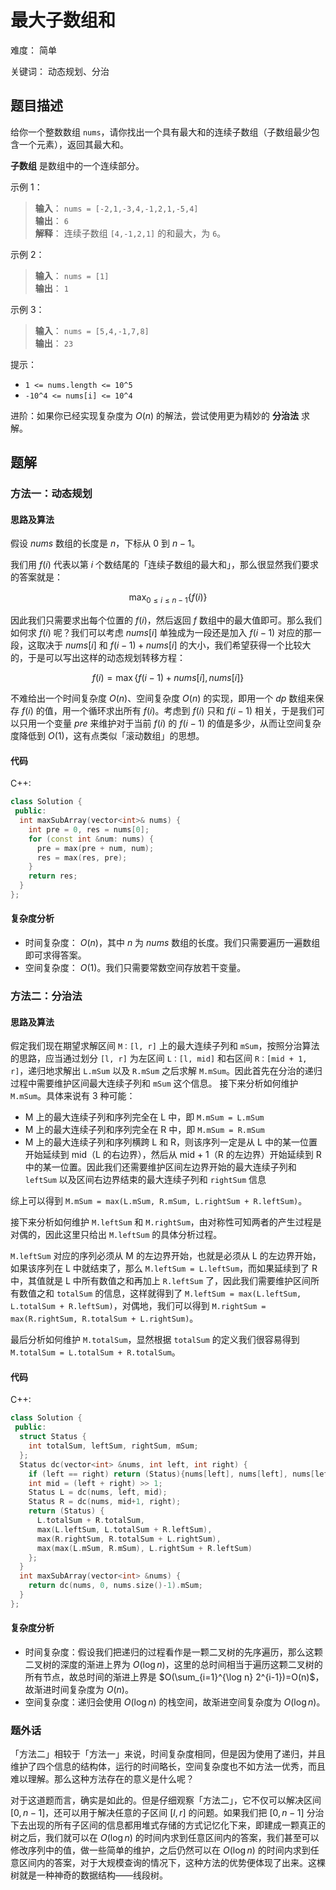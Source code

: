 # 最大子数组和

难度： 简单

关键词： 动态规划、分治

## 题目描述

给你一个整数数组 `nums`，请你找出一个具有最大和的连续子数组（子数组最少包含一个元素），返回其最大和。

**子数组** 是数组中的一个连续部分。

示例 1：

>**输入**： `nums = [-2,1,-3,4,-1,2,1,-5,4]` <br>
**输出**： `6` <br>
**解释**： 连续子数组 `[4,-1,2,1]` 的和最大，为 `6`。

示例 2：

>**输入**： `nums = [1]` <br>
**输出**： `1`

示例 3：

>**输入**： `nums = [5,4,-1,7,8]` <br>
**输出**： `23`

提示：

* `1 <= nums.length <= 10^5`
* `-10^4 <= nums[i] <= 10^4`

进阶：如果你已经实现复杂度为 $O(n)$ 的解法，尝试使用更为精妙的 **分治法** 求解。

## 题解

### 方法一：动态规划

#### 思路及算法

假设 $nums$ 数组的长度是 $n$，下标从 $0$ 到 $n−1$。

我们用 $f(i)$ 代表以第 $i$ 个数结尾的「连续子数组的最大和」，那么很显然我们要求的答案就是：

$$
\max_{0 \leq i \leq n-1} \{ f(i) \}
$$

因此我们只需要求出每个位置的 $f(i)$，然后返回 $f$ 数组中的最大值即可。那么我们如何求 $f(i)$ 呢？我们可以考虑 $nums[i]$ 单独成为一段还是加入 $f(i−1)$ 对应的那一段，这取决于 $nums[i]$ 和 $f(i−1)+nums[i]$ 的大小，我们希望获得一个比较大的，于是可以写出这样的动态规划转移方程：

$$
f(i) = \max \{ f(i-1) + nums[i], nums[i] \}
$$

不难给出一个时间复杂度 $O(n)$、空间复杂度 $O(n)$ 的实现，即用一个 $dp$ 数组来保存 $f(i)$ 的值，用一个循环求出所有 $f(i)$。考虑到 $f(i)$ 只和 $f(i−1)$ 相关，于是我们可以只用一个变量 $pre$ 来维护对于当前 $f(i)$ 的 $f(i−1)$ 的值是多少，从而让空间复杂度降低到 $O(1)$，这有点类似「滚动数组」的思想。

#### 代码

C++:
```cpp
class Solution {
 public:
  int maxSubArray(vector<int>& nums) {
    int pre = 0, res = nums[0];
    for (const int &num: nums) {
      pre = max(pre + num, num);
      res = max(res, pre);
    }
    return res;
  }
};
```

#### 复杂度分析

* 时间复杂度： $O(n)$，其中 $n$ 为 $nums$ 数组的长度。我们只需要遍历一遍数组即可求得答案。
* 空间复杂度： $O(1)$。我们只需要常数空间存放若干变量。

### 方法二：分治法

#### 思路及算法

假定我们现在期望求解区间 `M：[l, r]` 上的最大连续子列和 `mSum`，按照分治算法的思路，应当通过划分 `[l, r]` 为左区间 `L：[l, mid]` 和右区间 `R：[mid + 1, r]`，递归地求解出 `L.mSum` 以及 `R.mSum` 之后求解 `M.mSum`。因此首先在分治的递归过程中需要维护区间最大连续子列和 `mSum` 这个信息。
接下来分析如何维护 `M.mSum`。具体来说有 3 种可能：

* M 上的最大连续子列和序列完全在 L 中，即 `M.mSum = L.mSum`
* M 上的最大连续子列和序列完全在 R 中，即 `M.mSum = R.mSum`
* M 上的最大连续子列和序列横跨 L 和 R，则该序列一定是从 L 中的某一位置开始延续到 mid（L 的右边界），然后从 mid + 1（R 的左边界）开始延续到 R 中的某一位置。因此我们还需要维护区间左边界开始的最大连续子列和 `leftSum` 以及区间右边界结束的最大连续子列和 `rightSum` 信息

综上可以得到 `M.mSum = max(L.mSum, R.mSum, L.rightSum + R.leftSum)`。

接下来分析如何维护 `M.leftSum` 和 `M.rightSum`，由对称性可知两者的产生过程是对偶的，因此这里只给出 `M.leftSum` 的具体分析过程。

`M.leftSum` 对应的序列必须从 M 的左边界开始，也就是必须从 L 的左边界开始，如果该序列在 L 中就结束了，那么 `M.leftSum = L.leftSum`，而如果延续到了 R 中，其值就是 L 中所有数值之和再加上 `R.leftSum` 了，因此我们需要维护区间所有数值之和 `totalSum` 的信息，这样就得到了 `M.leftSum = max(L.leftSum, L.totalSum + R.leftSum)`，对偶地，我们可以得到 `M.rightSum = max(R.rightSum, R.totalSum + L.rightSum)`。

最后分析如何维护 `M.totalSum`，显然根据 `totalSum` 的定义我们很容易得到 `M.totalSum = L.totalSum + R.totalSum`。

#### 代码

C++:
```cpp
class Solution {
 public:
  struct Status {
    int totalSum, leftSum, rightSum, mSum;
  };
  Status dc(vector<int> &nums, int left, int right) {
    if (left == right) return (Status){nums[left], nums[left], nums[left], nums[left]};
    int mid = (left + right) >> 1;
    Status L = dc(nums, left, mid);
    Status R = dc(nums, mid+1, right);
    return (Status) {
      L.totalSum + R.totalSum,
      max(L.leftSum, L.totalSum + R.leftSum),
      max(R.rightSum, R.totalSum + L.rightSum),
      max(max(L.mSum, R.mSum), L.rightSum + R.leftSum)
    };
  }
  int maxSubArray(vector<int> &nums) {
    return dc(nums, 0, nums.size()-1).mSum;
  }
};
```

#### 复杂度分析

* 时间复杂度：假设我们把递归的过程看作是一颗二叉树的先序遍历，那么这颗二叉树的深度的渐进上界为 $O(\log n)$，这里的总时间相当于遍历这颗二叉树的所有节点，故总时间的渐进上界是 $O(\sum_{i=1}^{\log n} 2^{i-1})=O(n)$，故渐进时间复杂度为 $O(n)$。
* 空间复杂度：递归会使用 $O(\log n)$ 的栈空间，故渐进空间复杂度为 $O(\log n)$。

### 题外话

「方法二」相较于「方法一」来说，时间复杂度相同，但是因为使用了递归，并且维护了四个信息的结构体，运行的时间略长，空间复杂度也不如方法一优秀，而且难以理解。那么这种方法存在的意义是什么呢？

对于这道题而言，确实是如此的。但是仔细观察「方法二」，它不仅可以解决区间 $[0,n-1]$，还可以用于解决任意的子区间 $[l,r]$ 的问题。如果我们把 $[0,n−1]$ 分治下去出现的所有子区间的信息都用堆式存储的方式记忆化下来，即建成一颗真正的树之后，我们就可以在 $O(\log n)$ 的时间内求到任意区间内的答案，我们甚至可以修改序列中的值，做一些简单的维护，之后仍然可以在 $O(\log n)$ 的时间内求到任意区间内的答案，对于大规模查询的情况下，这种方法的优势便体现了出来。这棵树就是一种神奇的数据结构——线段树。